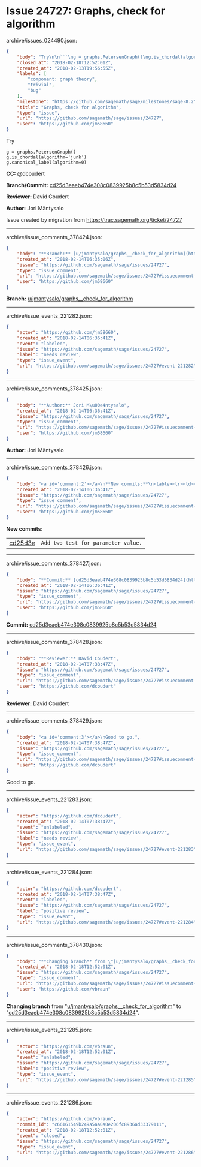 # Issue 24727: Graphs, check for algorithm

archive/issues_024490.json:
```json
{
    "body": "Try\n\n```\ng = graphs.PetersenGraph()\ng.is_chordal(algorithm='junk')\ng.canonical_label(algorithm=0)\n```\n\n**CC:**  @dcoudert\n\n**Branch/Commit:** [cd25d3eaeb474e308c0839925b8c5b53d5834d24](https://github.com/sagemath/sagetrac-mirror/commit/cd25d3eaeb474e308c0839925b8c5b53d5834d24)\n\n**Reviewer:** David Coudert\n\n**Author:** Jori M\u00e4ntysalo\n\nIssue created by migration from https://trac.sagemath.org/ticket/24727\n\n",
    "closed_at": "2018-02-18T12:52:01Z",
    "created_at": "2018-02-13T19:56:55Z",
    "labels": [
        "component: graph theory",
        "trivial",
        "bug"
    ],
    "milestone": "https://github.com/sagemath/sage/milestones/sage-8.2",
    "title": "Graphs, check for algorithm",
    "type": "issue",
    "url": "https://github.com/sagemath/sage/issues/24727",
    "user": "https://github.com/jm58660"
}
```
Try

```
g = graphs.PetersenGraph()
g.is_chordal(algorithm='junk')
g.canonical_label(algorithm=0)
```

**CC:**  @dcoudert

**Branch/Commit:** [cd25d3eaeb474e308c0839925b8c5b53d5834d24](https://github.com/sagemath/sagetrac-mirror/commit/cd25d3eaeb474e308c0839925b8c5b53d5834d24)

**Reviewer:** David Coudert

**Author:** Jori Mäntysalo

Issue created by migration from https://trac.sagemath.org/ticket/24727





---

archive/issue_comments_378424.json:
```json
{
    "body": "**Branch:** [u/jmantysalo/graphs__check_for_algorithm](https://github.com/sagemath/sagetrac-mirror/tree/u/jmantysalo/graphs__check_for_algorithm)",
    "created_at": "2018-02-14T06:35:06Z",
    "issue": "https://github.com/sagemath/sage/issues/24727",
    "type": "issue_comment",
    "url": "https://github.com/sagemath/sage/issues/24727#issuecomment-378424",
    "user": "https://github.com/jm58660"
}
```

**Branch:** [u/jmantysalo/graphs__check_for_algorithm](https://github.com/sagemath/sagetrac-mirror/tree/u/jmantysalo/graphs__check_for_algorithm)



---

archive/issue_events_221282.json:
```json
{
    "actor": "https://github.com/jm58660",
    "created_at": "2018-02-14T06:36:41Z",
    "event": "labeled",
    "issue": "https://github.com/sagemath/sage/issues/24727",
    "label": "needs review",
    "type": "issue_event",
    "url": "https://github.com/sagemath/sage/issues/24727#event-221282"
}
```



---

archive/issue_comments_378425.json:
```json
{
    "body": "**Author:** Jori M\u00e4ntysalo",
    "created_at": "2018-02-14T06:36:41Z",
    "issue": "https://github.com/sagemath/sage/issues/24727",
    "type": "issue_comment",
    "url": "https://github.com/sagemath/sage/issues/24727#issuecomment-378425",
    "user": "https://github.com/jm58660"
}
```

**Author:** Jori Mäntysalo



---

archive/issue_comments_378426.json:
```json
{
    "body": "<a id='comment:2'></a>\n**New commits:**\n<table><tr><td><a href=\"https://github.com/sagemath/sagetrac-mirror/commit/cd25d3eaeb474e308c0839925b8c5b53d5834d24\">cd25d3e</a></td><td><code>Add two test for parameter value.</code></td></tr></table>\n",
    "created_at": "2018-02-14T06:36:41Z",
    "issue": "https://github.com/sagemath/sage/issues/24727",
    "type": "issue_comment",
    "url": "https://github.com/sagemath/sage/issues/24727#issuecomment-378426",
    "user": "https://github.com/jm58660"
}
```

<a id='comment:2'></a>
**New commits:**
<table><tr><td><a href="https://github.com/sagemath/sagetrac-mirror/commit/cd25d3eaeb474e308c0839925b8c5b53d5834d24">cd25d3e</a></td><td><code>Add two test for parameter value.</code></td></tr></table>




---

archive/issue_comments_378427.json:
```json
{
    "body": "**Commit:** [cd25d3eaeb474e308c0839925b8c5b53d5834d24](https://github.com/sagemath/sagetrac-mirror/commit/cd25d3eaeb474e308c0839925b8c5b53d5834d24)",
    "created_at": "2018-02-14T06:36:41Z",
    "issue": "https://github.com/sagemath/sage/issues/24727",
    "type": "issue_comment",
    "url": "https://github.com/sagemath/sage/issues/24727#issuecomment-378427",
    "user": "https://github.com/jm58660"
}
```

**Commit:** [cd25d3eaeb474e308c0839925b8c5b53d5834d24](https://github.com/sagemath/sagetrac-mirror/commit/cd25d3eaeb474e308c0839925b8c5b53d5834d24)



---

archive/issue_comments_378428.json:
```json
{
    "body": "**Reviewer:** David Coudert",
    "created_at": "2018-02-14T07:38:47Z",
    "issue": "https://github.com/sagemath/sage/issues/24727",
    "type": "issue_comment",
    "url": "https://github.com/sagemath/sage/issues/24727#issuecomment-378428",
    "user": "https://github.com/dcoudert"
}
```

**Reviewer:** David Coudert



---

archive/issue_comments_378429.json:
```json
{
    "body": "<a id='comment:3'></a>\nGood to go.",
    "created_at": "2018-02-14T07:38:47Z",
    "issue": "https://github.com/sagemath/sage/issues/24727",
    "type": "issue_comment",
    "url": "https://github.com/sagemath/sage/issues/24727#issuecomment-378429",
    "user": "https://github.com/dcoudert"
}
```

<a id='comment:3'></a>
Good to go.



---

archive/issue_events_221283.json:
```json
{
    "actor": "https://github.com/dcoudert",
    "created_at": "2018-02-14T07:38:47Z",
    "event": "unlabeled",
    "issue": "https://github.com/sagemath/sage/issues/24727",
    "label": "needs review",
    "type": "issue_event",
    "url": "https://github.com/sagemath/sage/issues/24727#event-221283"
}
```



---

archive/issue_events_221284.json:
```json
{
    "actor": "https://github.com/dcoudert",
    "created_at": "2018-02-14T07:38:47Z",
    "event": "labeled",
    "issue": "https://github.com/sagemath/sage/issues/24727",
    "label": "positive review",
    "type": "issue_event",
    "url": "https://github.com/sagemath/sage/issues/24727#event-221284"
}
```



---

archive/issue_comments_378430.json:
```json
{
    "body": "**Changing branch** from \"[u/jmantysalo/graphs__check_for_algorithm](https://github.com/sagemath/sagetrac-mirror/tree/u/jmantysalo/graphs__check_for_algorithm)\" to \"[cd25d3eaeb474e308c0839925b8c5b53d5834d24](https://github.com/sagemath/sagetrac-mirror/commit/cd25d3eaeb474e308c0839925b8c5b53d5834d24)\".",
    "created_at": "2018-02-18T12:52:01Z",
    "issue": "https://github.com/sagemath/sage/issues/24727",
    "type": "issue_comment",
    "url": "https://github.com/sagemath/sage/issues/24727#issuecomment-378430",
    "user": "https://github.com/vbraun"
}
```

**Changing branch** from "[u/jmantysalo/graphs__check_for_algorithm](https://github.com/sagemath/sagetrac-mirror/tree/u/jmantysalo/graphs__check_for_algorithm)" to "[cd25d3eaeb474e308c0839925b8c5b53d5834d24](https://github.com/sagemath/sagetrac-mirror/commit/cd25d3eaeb474e308c0839925b8c5b53d5834d24)".



---

archive/issue_events_221285.json:
```json
{
    "actor": "https://github.com/vbraun",
    "created_at": "2018-02-18T12:52:01Z",
    "event": "unlabeled",
    "issue": "https://github.com/sagemath/sage/issues/24727",
    "label": "positive review",
    "type": "issue_event",
    "url": "https://github.com/sagemath/sage/issues/24727#event-221285"
}
```



---

archive/issue_events_221286.json:
```json
{
    "actor": "https://github.com/vbraun",
    "commit_id": "c66161549b249a5aa0a0e206fc8936ad33379111",
    "created_at": "2018-02-18T12:52:01Z",
    "event": "closed",
    "issue": "https://github.com/sagemath/sage/issues/24727",
    "type": "issue_event",
    "url": "https://github.com/sagemath/sage/issues/24727#event-221286"
}
```
